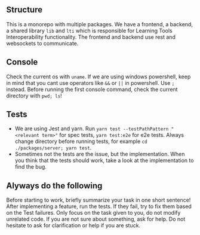 ## Structure

This is a monorepo with multiple packages. We have a frontend, a backend, a shared library `lib` and `lti` which is responsible for Learning Tools Interoperability functionality.
The frontend and backend use rest and websockets to communicate.

## Console

Check the current os with `uname`.
If we are using windows powershell, keep in mind that you cant use operators like `&&` or `||` in powershell. Use `;` instead. Before running the first console command, check the current directory with `pwd; ls`!

## Tests

- We are using Jest and yarn. Run `yarn test --testPathPattern "<relevant term>"` for spec tests, `yarn test:e2e` for e2e tests. Always change directory before running tests, for example `cd ./packages/server; yarn test`.
- Sometimes not the tests are the issue, but the implementation. When you think that the tests should work, take a look at the implementation to find the bug.

## Alyways do the following

Before starting to work, briefly summarize your task in one short sentence!
After implementing a feature, run the tests. If they fail, try to fix them based on the Test failures.
Only focus on the task given to you, do not modify unrelated code.
If you are not sure about something, ask for help. Do not hesitate to ask for clarification or help if you are stuck.
